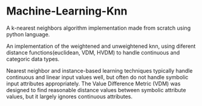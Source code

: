 # Machine-Learning-Knn
A k-nearest neighbors algorithm implementation made from scratch using python language.

An implementation of the weightened and unweightened knn, using diferent distance functions(euclidean, VDM, HVDM) to handle continuous and categoric data types.

Nearest neighbor and instance-based learning techniques typically handle continuous
and linear input values well, but often do not handle symbolic input attributes appropriately.
The Value Difference Metric (VDM) was designed to find reasonable distance values between
symbolic attribute values, but it largely ignores continuous attributes.
